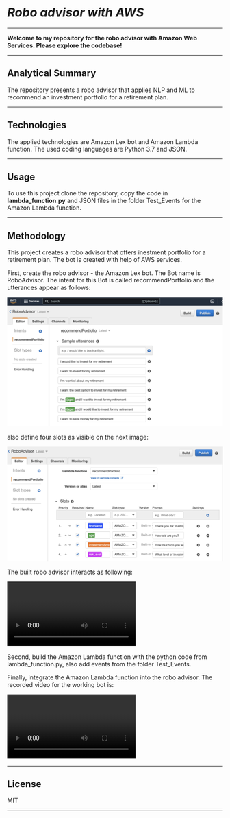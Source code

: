 # *Robo advisor with AWS*
---

**Welcome to my repository for the robo advisor with Amazon Web Services. Please explore the codebase!** <br />

---
## Analytical Summary

The repository presents a robo advisor that applies NLP and ML to recommend an investment portfolio for a retirement plan.

---

## Technologies

The applied technologies are Amazon Lex bot and Amazon Lambda function. The used coding languages are Python 3.7 and JSON.

---

## Usage

To use this project clone the repository, copy the code in **lambda_function.py** and JSON files in the folder Test_Events for the Amazon Lambda function.

---

## Methodology

This project creates a robo advisor that offers inestment portfolio for a retirement plan. The bot is created with help of AWS services.

First, create the robo advisor - the Amazon Lex bot. The Bot name is RoboAdvisor. The intent for this Bot is called recommendPortfolio and the utterances appear as follows:

![snippet of our code](Images/image1.png)

also define four slots as visible on the next image:

![snippet of our code](Images/image2.png)

The built robo advisor interacts as following:

![snippet of our code](Recordings/video1.mov)

Second, build the Amazon Lambda function with the python code from lambda_function.py, also add events from the folder Test_Events.

Finally, integrate the Amazon Lambda function into the robo advisor. The recorded video for the working bot is:

![snippet of our code](Recordings/video2.mov)

---

## License

MIT

---


 
